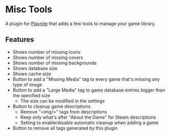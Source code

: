 # Misc Tools
A plugin for [Playnite](https://playnite.link/) that adds a few tools to manage your game library.

## Features
- Shows number of missing icons
- Shows number of missing covers
- Shows number of missing backgrounds
- Shows database size
- Shows cache size
- Button to add a "Missing Media" tag to every game that's missing any type of image
- Button to add a "Large Media" tag to game database entries bigger than the specified size
   - The size can be modified in the settings
- Button to cleanup game descriptions
   - Remove "&lt;img/&gt;" tags from descriptions
   - Keep only what's after "About the Game" for Steam descriptions
   - Setting to enable/disable automatic cleanup when adding a game
- Button to remove all tags generated by this plugin
